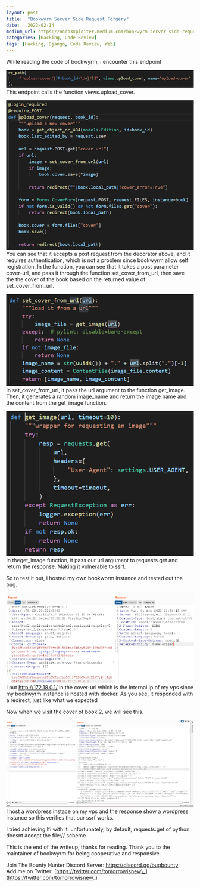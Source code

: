 ```yaml
---
layout:	post
title:	"Bookwyrm Server Side Request Forgery"
date:	2022-02-14
medium_url: https://noob3xploiter.medium.com/bookwyrm-server-side-request-forgery-b1462829d68e
categories: [Hacking, Code Review]
tags: [Hacking, Django, Code Review, Web]
---
```


  While reading the code of bookwyrm, i encounter this endpoint

![](/img/1*GnNMAvVLVgvcTObyL2jS7w.png)This endpoint calls the function views.upload\_cover.

![](/img/1*53FS9Ng7EEpzeidX_BJCCQ.png)You can see that it accepts a post request from the decorator above, and it requires authentication, which is not a problem since bookwyrm allow self registration. In the function, you can see that it takes a post parameter cover-url, and pass it through the function set\_cover\_from\_url, then save the the cover of the book based on the returned value of set\_cover\_from\_url.

![](/img/1*k-97ATIN11ipYgDQr7WNvw.png)In set\_cover\_from\_url, it pass the url argument to the function get\_image. Then, it generates a random image\_name and return the image name and the content from the get\_image function.

![](/img/1*VOGMxY8zlPvr6kHy8zo16g.png)In theget\_image function, it pass our url argument to requests.get and return the response. Making it vulnerable to ssrf.

So to test it out, i hosted my own bookworm instance and tested out the bug.

![](/img/1*rtlmM6TaeleqUQHbHKGYFA.png)I put <http://172.18.0.1/> in the cover-url which is the internal ip of my vps since my bookwyrm instance is hosted with docker. As you see, it responded with a redirect, just like what we expected

Now when we visit the cover of book 2, we will see this.

![](/img/1*UWas9O4pvBn4WF-u4Pwagg.png)I host a wordpress instace on my vps and the response show a wordpress instance so this verifies that our ssrf works.

I tried achieving lfi with it, unfortunately, by default, requests.get of python doesnt accept the file:// scheme.

This is the end of the writeup, thanks for reading. Thank you to the maintainer of bookwyrm for being cooperative and responsive.

Join The Bounty Hunter Discord Server: <https://discord.gg/bugbounty>  
Add me on Twitter: [https://twitter.com/tomorrowisnew\_](https://twitter.com/tomorrowisnew_)

  